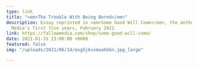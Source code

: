 ```yaml
---
type: link
title: "<em>The Trouble With Being Bored</em>"
description: Essay reprinted in <em>Some Good Will Come</em>, the anthology of Fallow
  Media's first five years, February 2021
link: https://fallowmedia.com/shop/some-good-will-come/
date: 2021-01-31 23:00:00 +0000
featured: false
img: "/uploads/2021/06/14/eug5jkvxmaahbbn.jpg_large"

---
```

